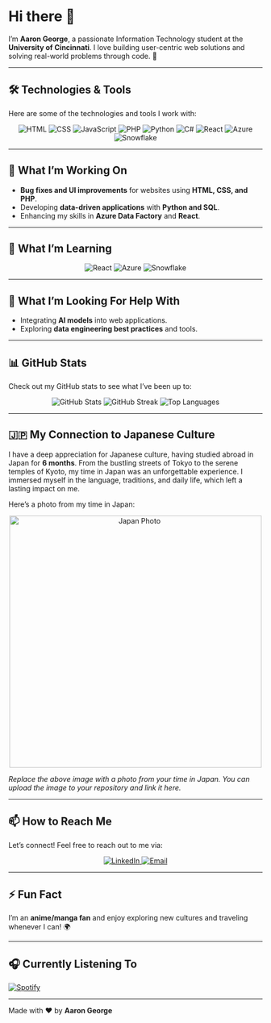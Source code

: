 # Hi there 👋

I’m **Aaron George**, a passionate Information Technology student at the **University of Cincinnati**. I love building user-centric web solutions and solving real-world problems through code. 🚀

---

## 🛠️ Technologies & Tools

Here are some of the technologies and tools I work with:

<div align="center">
  <img src="https://img.shields.io/badge/html5-%23E34F26.svg?style=for-the-badge&logo=html5&logoColor=white" alt="HTML"/>
  <img src="https://img.shields.io/badge/css3-%231572B6.svg?style=for-the-badge&logo=css3&logoColor=white" alt="CSS"/>
  <img src="https://img.shields.io/badge/javascript-%23323330.svg?style=for-the-badge&logo=javascript&logoColor=%23F7DF1E" alt="JavaScript"/>
  <img src="https://img.shields.io/badge/php-%23777BB4.svg?style=for-the-badge&logo=php&logoColor=white" alt="PHP"/>
  <img src="https://img.shields.io/badge/python-%231572B6.svg?style=for-the-badge&logo=python&logoColor=white" alt="Python"/>
  <img src="https://img.shields.io/badge/c%23-%23239120.svg?style=for-the-badge&logo=c-sharp&logoColor=white" alt="C#"/>
  <img src="https://img.shields.io/badge/react-%2320232a.svg?style=for-the-badge&logo=react&logoColor=%2361DAFB" alt="React"/>
  <img src="https://img.shields.io/badge/azure-%230072C6.svg?style=for-the-badge&logo=microsoft-azure&logoColor=white" alt="Azure"/>
  <img src="https://img.shields.io/badge/snowflake-%2320232a.svg?style=for-the-badge&logo=snowflake&logoColor=white" alt="Snowflake"/>
</div>

---

## 🔭 What I’m Working On

- **Bug fixes and UI improvements** for websites using **HTML, CSS, and PHP**.
- Developing **data-driven applications** with **Python and SQL**.
- Enhancing my skills in **Azure Data Factory** and **React**.

---

## 🌱 What I’m Learning

<div align="center">
  <img src="https://img.shields.io/badge/react-%2320232a.svg?style=for-the-badge&logo=react&logoColor=%2361DAFB" alt="React"/>
  <img src="https://img.shields.io/badge/azure-%230072C6.svg?style=for-the-badge&logo=microsoft-azure&logoColor=white" alt="Azure"/>
  <img src="https://img.shields.io/badge/snowflake-%2320232a.svg?style=for-the-badge&logo=snowflake&logoColor=white" alt="Snowflake"/>
</div>

---

## 🤔 What I’m Looking For Help With

- Integrating **AI models** into web applications.
- Exploring **data engineering best practices** and tools.

---

## 📊 GitHub Stats

Check out my GitHub stats to see what I’ve been up to:

<div align="center">
  <img src="https://github-readme-stats.vercel.app/api?username=your-username&show_icons=true&theme=radical" alt="GitHub Stats"/>
  <img src="https://github-readme-streak-stats.herokuapp.com/?user=your-username&theme=radical" alt="GitHub Streak"/>
  <img src="https://github-readme-stats.vercel.app/api/top-langs/?username=your-username&layout=compact&theme=radical" alt="Top Languages"/>
</div>

---

## 🇯🇵 My Connection to Japanese Culture

I have a deep appreciation for Japanese culture, having studied abroad in Japan for **6 months**. From the bustling streets of Tokyo to the serene temples of Kyoto, my time in Japan was an unforgettable experience. I immersed myself in the language, traditions, and daily life, which left a lasting impact on me.

Here’s a photo from my time in Japan:

<div align="center">
  <img src="https://via.placeholder.com/600x400.png?text=Your+Photo+Here" alt="Japan Photo" width="500"/>
</div>

*Replace the above image with a photo from your time in Japan. You can upload the image to your repository and link it here.*

---

## 📫 How to Reach Me

Let’s connect! Feel free to reach out to me via:

<div align="center">
  <a href="https://www.linkedin.com/in/aarongeorge25/">
    <img src="https://img.shields.io/badge/linkedin-%230077B5.svg?style=for-the-badge&logo=linkedin&logoColor=white" alt="LinkedIn"/>
  </a>
  <a href="mailto:georgak@mail.uc.edu">
    <img src="https://img.shields.io/badge/email-%23D14836.svg?style=for-the-badge&logo=gmail&logoColor=white" alt="Email"/>
  </a>
</div>

---

## ⚡ Fun Fact

I’m an **anime/manga fan** and enjoy exploring new cultures and traveling whenever I can! 🌍

---

## 🎧 Currently Listening To

[![Spotify](https://spotify-readme.vercel.app/api/spotify)](https://open.spotify.com/user/your-spotify-id)

---

Made with ❤️ by **Aaron George**
